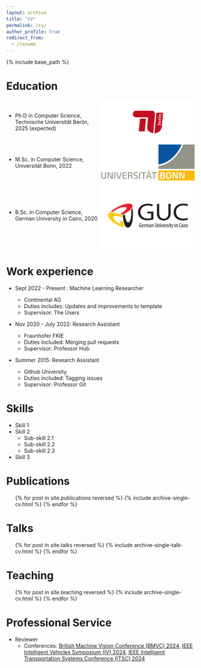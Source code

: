 ```yaml
---
layout: archive
title: "CV"
permalink: /cv/
author_profile: true
redirect_from:
  - /resume
---
```


{% include base_path %}

Education
======
<ul>
    <li>
        <div style="display: flex; align-items: center;">
            <span>Ph.D in Computer Science, Technische Universität Berlin, 2025 (expected)</span>
            <img src="/images/tu_berlin.png" alt="TU Berlin" style="margin-left: auto; width: 250px; height: auto;"/>
        </div>
    </li>
    <li>
        <div style="display: flex; align-items: center;">
            <span>M.Sc. in Computer Science, Universität Bonn, 2022</span>
            <img src="/images/uni_bonn.png" alt="University of Bonn" style="margin-left: auto; width: 250px; height: auto;"/>
        </div>
    </li>
    <li>
        <div style="display: flex; align-items: center;">
            <span>B.Sc. in Computer Science, German University in Cairo, 2020</span>
            <img src="/images/guc.png" alt="GUC" style="margin-left: auto; width: 250px; height: auto;"/>
        </div>
    </li>
</ul>


Work experience
======
* Sept 2022 - Present : Machine Learning Researcher
  * Continental AG
  * Duties includes: Updates and improvements to template
  * Supervisor: The Users

* Nov 2020 - July 2022: Research Assistant
  * Fraunhofer FKIE
  * Duties included: Merging pull requests
  * Supervisor: Professor Hub

* Summer 2015: Research Assistant
  * Github University
  * Duties included: Tagging issues
  * Supervisor: Professor Git
  
Skills
======
* Skill 1
* Skill 2
  * Sub-skill 2.1
  * Sub-skill 2.2
  * Sub-skill 2.3
* Skill 3

Publications
======
  <ul>{% for post in site.publications reversed %}
    {% include archive-single-cv.html %}
  {% endfor %}</ul>
  
Talks
======
  <ul>{% for post in site.talks reversed %}
    {% include archive-single-talk-cv.html  %}
  {% endfor %}</ul>
  
Teaching
======
  <ul>{% for post in site.teaching reversed %}
    {% include archive-single-cv.html %}
  {% endfor %}</ul>
  
Professional Service
======
* Reviewer
  * Conferences:  [British Machine Vision Conference (BMVC) 2024](https://bmvc2024.org/), [IEEE Intelligent Vehicles Symposium (IV) 2024](https://ieee-iv.org/2024/aes-and-revewers/), [IEEE Intelligent Transportation Systems Conference (ITSC) 2024](https://ieee-itsc.org/2024/) 
